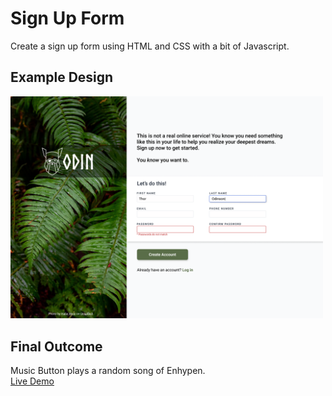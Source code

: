 # Sign Up Form
Create a sign up form using HTML and CSS with a bit of Javascript.

## Example Design
<img src="./img/sign-up-form.png" width="500">

## Final Outcome
Music Button plays a random song of Enhypen.  
[Live Demo](https://jmndz.github.io/sign-up-form)  



